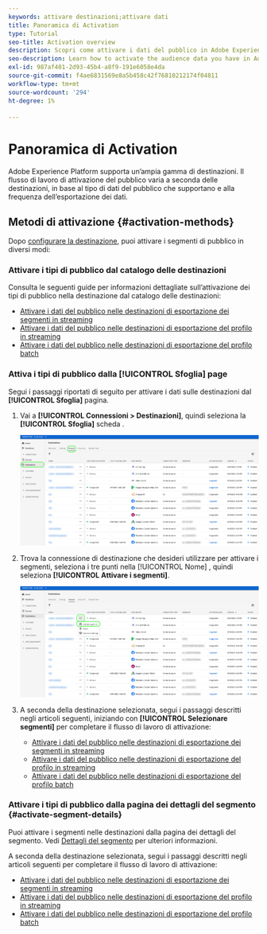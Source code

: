 ```yaml
---
keywords: attivare destinazioni;attivare dati
title: Panoramica di Activation
type: Tutorial
seo-title: Activation overview
description: Scopri come attivare i dati del pubblico in Adobe Experience Platform a vari tipi di destinazioni.
seo-description: Learn how to activate the audience data you have in Adobe Experience Platform to various types of destinations.
exl-id: 987af401-2d93-45b4-a8f9-191e6058e4da
source-git-commit: f4ae6831569e8a5b458c42f76810212174f04811
workflow-type: tm+mt
source-wordcount: '294'
ht-degree: 1%

---
```


# Panoramica di Activation

Adobe Experience Platform supporta un’ampia gamma di destinazioni. Il flusso di lavoro di attivazione del pubblico varia a seconda delle destinazioni, in base al tipo di dati del pubblico che supportano e alla frequenza dell’esportazione dei dati.

## Metodi di attivazione {#activation-methods}

Dopo [configurare la destinazione](connect-destination.md), puoi attivare i segmenti di pubblico in diversi modi:

### Attivare i tipi di pubblico dal catalogo delle destinazioni

Consulta le seguenti guide per informazioni dettagliate sull’attivazione dei tipi di pubblico nella destinazione dal catalogo delle destinazioni:

* [Attivare i dati del pubblico nelle destinazioni di esportazione dei segmenti in streaming](activate-segment-streaming-destinations.md)
* [Attivare i dati del pubblico nelle destinazioni di esportazione del profilo in streaming](activate-streaming-profile-destinations.md)
* [Attivare i dati del pubblico nelle destinazioni di esportazione del profilo batch](activate-batch-profile-destinations.md)

### Attiva i tipi di pubblico dalla [!UICONTROL Sfoglia] page

Segui i passaggi riportati di seguito per attivare i dati sulle destinazioni dal **[!UICONTROL Sfoglia]** pagina.

1. Vai a **[!UICONTROL Connessioni > Destinazioni]**, quindi seleziona la **[!UICONTROL Sfoglia]** scheda .

   ![Scheda Sfoglia](../assets/ui/activation-overview/browse-tab.png)

1. Trova la connessione di destinazione che desideri utilizzare per attivare i segmenti, seleziona i tre punti nella [!UICONTROL Nome] , quindi seleziona **[!UICONTROL Attivare i segmenti]**.

   ![Pulsante Attiva segmenti](../assets/ui/activation-overview/activate-segments.png)

1. A seconda della destinazione selezionata, segui i passaggi descritti negli articoli seguenti, iniziando con **[!UICONTROL Selezionare segmenti]** per completare il flusso di lavoro di attivazione:

   * [Attivare i dati del pubblico nelle destinazioni di esportazione dei segmenti in streaming](activate-segment-streaming-destinations.md)
   * [Attivare i dati del pubblico nelle destinazioni di esportazione del profilo in streaming](activate-streaming-profile-destinations.md)
   * [Attivare i dati del pubblico nelle destinazioni di esportazione del profilo batch](activate-batch-profile-destinations.md)

### Attivare i tipi di pubblico dalla pagina dei dettagli del segmento {#activate-segment-details}

Puoi attivare i segmenti nelle destinazioni dalla pagina dei dettagli del segmento. Vedi [Dettagli del segmento](../../segmentation/ui/overview.md#segment-details) per ulteriori informazioni.

A seconda della destinazione selezionata, segui i passaggi descritti negli articoli seguenti per completare il flusso di lavoro di attivazione:

* [Attivare i dati del pubblico nelle destinazioni di esportazione dei segmenti in streaming](activate-segment-streaming-destinations.md)
* [Attivare i dati del pubblico nelle destinazioni di esportazione del profilo in streaming](activate-streaming-profile-destinations.md)
* [Attivare i dati del pubblico nelle destinazioni di esportazione del profilo batch](activate-batch-profile-destinations.md)

